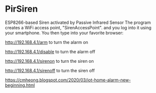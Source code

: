 # PirSiren
ESP8266-based Siren activated by Passive Infrared Sensor
The program creates a WiFi access point, "SirenAccessPoint". and you log into it using your smartphone. You then type into your favorite browser:

http://192.168.4.1/arm           to turn the alarm on

http://192.168.4.1/disable      to turn the alarm off

http://192.168.4.1/sirenon      to turn the siren on

http://192.168.4.1/sirenoff     to turn the siren off

https://cmheong.blogspot.com/2020/03/iot-home-alarm-new-beginning.html
